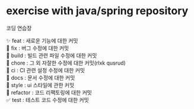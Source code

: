 # exercise with java/spring repository
코딩 연습장

✨ feat : 새로운 기능에 대한 커밋  
🐛 fix : 버그 수정에 대한 커밋  
👷 build : 빌드 관련 파일 수정에 대한 커밋  
🔨 chore : 그 외 자잘한 수정에 대한 커밋(rlxk qusrud)  
💚 ci : CI 관련 설정 수정에 대한 커밋   
📝 docs : 문서 수정에 대한 커밋  
💄 style : ui 스타일에 관한 커밋  
🎨 refactor : 코드 리팩토링에 대한 커밋   
✅ test : 테스트 코드 수정에 대한 커밋  
